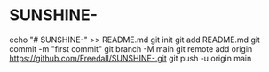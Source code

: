 # SUNSHINE-
echo "# SUNSHINE-" >> README.md
git init
git add README.md
git commit -m "first commit"
git branch -M main
git remote add origin https://github.com/Freedall/SUNSHINE-.git
git push -u origin main
